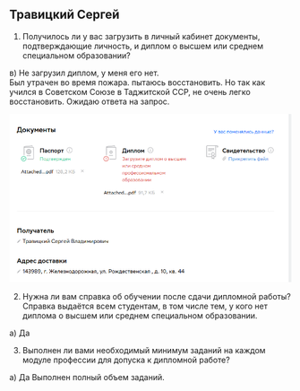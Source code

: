 ## Травицкий Сергей

1. Получилось ли у вас загрузить в личный кабинет документы, подтверждающие личность, и диплом о высшем или среднем специальном образовании?

в) Не загрузил диплом, у меня его нет.  
   Был утрачен во время пожара. пытаюсь восстановить. Но так как учился в Советском Союзе в Таджитской ССР, не очень легко восстановить. Ожидаю ответа на запрос.  


![img](https://github.com/travickiy67/diploma-admission/blob/main/LK.png)


2. Нужна ли вам справка об обучении после сдачи дипломной работы? Справка выдаётся всем студентам, в том числе тем, у кого нет диплома о высшем или среднем специальном образовании.  

   
а) Да



3. Выполнен ли вами необходимый минимум заданий на каждом модуле профессии для допуска к дипломной работе?
   
а) Да
   Выполнен полный объем заданий.

